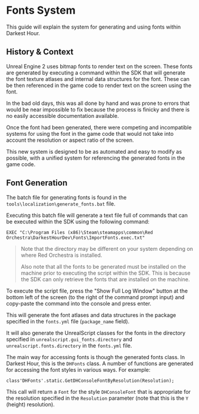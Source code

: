 # Fonts System

This guide will explain the system for generating and using fonts within Darkest Hour.

## History & Context

Unreal Engine 2 uses bitmap fonts to render text on the screen. These fonts are generated by executing a command within the SDK that will generate the font texture atlases and internal data structures for the font. These can be then referenced in the game code to render text on the screen using the font.

In the bad old days, this was all done by hand and was prone to errors that would be near impossible to fix because the process is finicky and there is no easily accessible documentation available.

Once the font had been generated, there were competing and incompatible systems for using the font in the game code that would not take into account the resolution or aspect ratio of the screen. 

This new system is designed to be as automated and easy to modify as possible, with a unified system for referencing the generated fonts in the game code.

## Font Generation

The batch file for generating fonts is found in the `tools\localization\generate_fonts.bat` file.

Executing this batch file will generate a text file full of commands that can be executed within the SDK using the following command:

```
EXEC "C:\Program Files (x86)\Steam\steamapps\common\Red Orchestra\DarkestHourDev\Fonts\ImportFonts.exec.txt"
```

> Note that the directory may be different on your system depending on where Red Orchestra is installed.
>
> Also note that all the fonts to be generated must be installed on the machine prior to executing the script within the SDK. This is because the SDK can only retrieve the fonts that are installed on the machine.

To execute the script file, press the "Show Full Log Window" button at the bottom left of the screen (to the right of the command prompt input) and copy-paste the command into the console and press enter.

This will generate the font atlases and data structures in the package specified in the `fonts.yml` file (`package_name` field).

It will also generate the UnrealScript classes for the fonts in the directory specified in `unrealscript.gui_fonts.directory` and `unrealscript.fonts.directory` in the `fonts.yml` file. 

The main way for accessing fonts is though the generated fonts class.  In Darkest Hour, this is the `DHFonts` class. A number of functions are generated for accessing the font styles in various ways. For example:

```unrealscript
class'DHFonts'.static.GetDHConsoleFontByResolution(Resolution);
```

This call will return a `Font` for the style `DHConsoleFont` that is appropriate for the resolution specified in the `Resolution` parameter (note that this is the `Y` (height) resolution).
